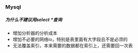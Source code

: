 ### Mysql

##### 为什么不建议用select *查询

+ 增加分析器的分析成本
+ 增加不必要的网络io，特别是表里面有大字段且不是必须的
+ 无法覆盖索引，本来需要的数据都在索引上，还需要回一次表